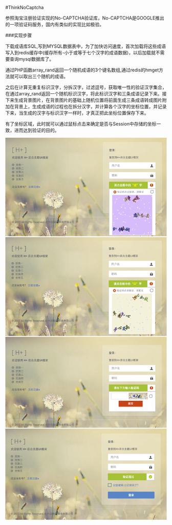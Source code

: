 #ThinkNoCaptcha

参照淘宝注册验证实现的No-CAPTCHA验证库，No-CAPTCHA是GOOGLE推出的一项验证码服务，国内有类似的实现比如极验。

###实现步骤

下载成语库SQL,写到MYSQL数据表中，为了加快访问速度，首次加载将这些成语写入到redis缓存中(缓存所有-小于或等于七个汉字的成语数据)，以后加载就不需要查询mysql数据库了。

通过PHP函数array_rand返回一个随机成语的3个键名数组,通过redis的hmget方法就可以取出三个随机的成语。

之后在计算无重复标识汉字，分拆汉字，过滤逗号，获取唯一性的验证汉字集合，在通过array_rand返回一个随机标识汉字，将此标识汉字和三条成语记录下来。接下来生成背景图片，在背景图片的基础上随机位置将前面生成三条成语转成图片附加在背景上，生成成语的过程也在拆分汉字，并计算各个汉字的坐标位置，并记录下来，当生成的汉字与标识汉字一样时，才真正把此坐标位置保存下来。

有了坐标区域，此时就可以通过鼠标点击来确定是否与Session中存储的坐标一致，进而达到验证的目的。

![成语验证01](images/idiom01.png)
![成语验证02](images/idiom02.png)
![字母验证](images/valicode.png)
![验证成功](images/success.png)







